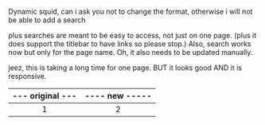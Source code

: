 Dynamic squid, can i ask you not to change the format, otherwise i will not be able to add a search

plus searches are meant to be easy to access, not just on one page. (plus it does support the titlebar to have links so please stop.)
Also, search works now but only for the page name. Oh, it also needs to be updated manually.

jeez, this is taking a long time for one page. BUT it looks good AND it is responsive.

|--- original ---| ---- new ----- |
| :------------: | :------------: |
| 1              | 2              |
